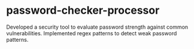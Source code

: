 # password-checker-processor
Developed a security tool to evaluate password strength against common vulnerabilities. Implemented regex patterns to detect weak password patterns.  

